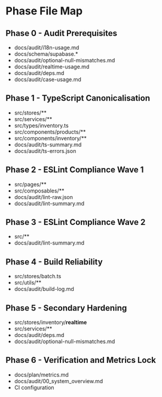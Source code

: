 # Phase File Map

## Phase 0 - Audit Prerequisites

- docs/audit/i18n-usage.md
- docs/schema/supabase.\*
- docs/audit/optional-null-mismatches.md
- docs/audit/realtime-usage.md
- docs/audit/deps.md
- docs/audit/case-usage.md

## Phase 1 - TypeScript Canonicalisation

- src/stores/\*\*
- src/services/\*\*
- src/types/inventory.ts
- src/components/products/\*\*
- src/components/inventory/\*\*
- docs/audit/ts-summary.md
- docs/audit/ts-errors.json

## Phase 2 - ESLint Compliance Wave 1

- src/pages/\*\*
- src/composables/\*\*
- docs/audit/lint-raw.json
- docs/audit/lint-summary.md

## Phase 3 - ESLint Compliance Wave 2

- src/\*\*
- docs/audit/lint-summary.md

## Phase 4 - Build Reliability

- src/stores/batch.ts
- src/utils/\*\*
- docs/audit/build-log.md

## Phase 5 - Secondary Hardening

- src/stores/inventory/**realtime**
- src/services/\*\*
- docs/audit/deps.md
- docs/audit/optional-null-mismatches.md

## Phase 6 - Verification and Metrics Lock

- docs/plan/metrics.md
- docs/audit/00_system_overview.md
- CI configuration
